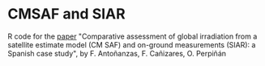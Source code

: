 CMSAF and SIAR
==========

R code for the [paper](http://procomun.files.wordpress.com/2012/08/cmsaf_siar.pdf) 
"Comparative assessment of global irradiation from a satellite estimate model (CM SAF) and on-ground measurements (SIAR): a Spanish case study", by F. Antoñanzas, F. Cañizares, O. Perpiñán